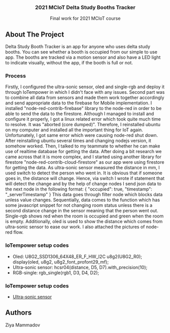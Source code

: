 <div id="top"></div>



<!-- PROJECT LOGO -->
<br />
<div align="center">
  <h3 align="center">
2021 MCIoT Delta Study Booths Tracker</h3>

  <p align="center">
 Final work for 2021 MCIoT course
  </p>
</div>





<!-- ABOUT THE IOT PART -->
## About The Project
Delta Study Booth Tracker is an app for anyone who uses delta study booths. You can see whether a booth is occupied from our simple to use app. The booths are tracked via a motion sensor and also have a LED light to indicate visually, without the app, if the booth is full or not. 

### Process

Firstly, I configured the ultra-sonic sensor, oled and single-rgb and deploy it through IoTempower in which I didn't face with any issues.
Second part was to combine all data from sensors and made them work together accordingly and send appropriate data to the firebase for Mobile implementation.
I installed "node-red-contrib-firebase" library to the node-red in order to be able to send the data to the firestore. Although I managed to install and configure it properly, I got a linux related error which took quite much time to resolve. It was "aborted (core dumped)". Therefore, I reinstalled ubuntu on my computer and installed all the important thing for IoT again. Unfortunately, I got same error which were causing node-red shut down. After reinstalling ubuntu several times and changing nodejs version, it somehow worked. Then, I talked to my teammate to whether he can make use of realtime database for getting the data. After doing a bit research we came across that it is more complex, and I started using another library for firestore "node-red-contrib-cloud-firestore" as our app were using firestore for getting the data.
As ultra-sonic sensor measured the distance in mm, I used switch to detect the person who went in.
It is obvious that if someone goes in, the distance will change. Hence, via switch I wrote if statement that will detect the change and by the help of change nodes I send json data to the next node in the following format:
{
"occupied": true,
"timestamp": "_serverTimestamp"
}
This data goes through filter node which blocks data unless value changes. Sequentially, data comes to the function which has some javascript snippet for not changing room status unless there is a second distance change in the sensor meaning that the person went out.
Single-rgb shows red when the room is occupied and green when the room is empty. Additionally, oled is used to show the distance which comes from ultra-sonic sensor to ease our work. I also attached the pictures of node-red flow.

### IoTempower setup codes
- Oled: 
U8G2_SSD1306_64X48_ER_F_HW_I2C u8g2(U8G2_R0);
display(oled, u8g2, u8g2_font_profont29_mf);
- Ultra-sonic sensor:
  hcsr04(distance, D5, D7).with_precision(10);
- RGB-single:
  rgb_single(rgb1, D3, D4, D2);
  
### IoTempower setup codes
- [Ultra-sonic sensor](https://github.com/KarlErikMander/2021-MCIoT-Delta-Study-Booths-Tracker/tree/main/iot/ultra-sonic)


## Authors
Ziya Mammadov




